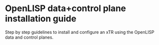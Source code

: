 OpenLISP data+control plane installation guide
=============
Step by step guidelines to install and configure an xTR using the OpenLISP data and control planes.
